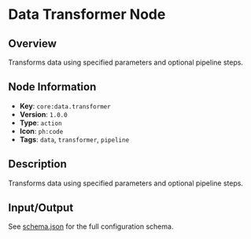 # Data Transformer Node

## Overview

Transforms data using specified parameters and optional pipeline steps.

## Node Information

- **Key**: `core:data.transformer`
- **Version**: `1.0.0`
- **Type**: `action`
- **Icon**: `ph:code`
- **Tags**: `data`, `transformer`, `pipeline`

## Description

Transforms data using specified parameters and optional pipeline steps.

## Input/Output

See [schema.json](./schema.json) for the full configuration schema.
